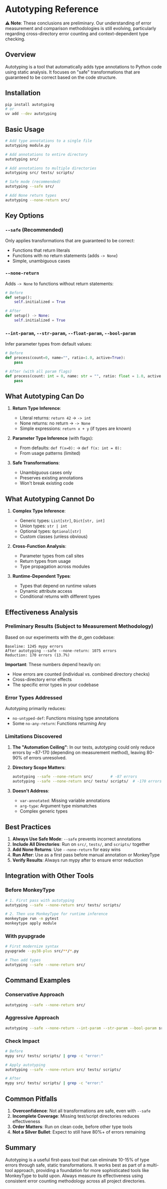 # Autotyping Reference

**⚠️ Note**: These conclusions are preliminary. Our understanding of error measurement and comparison methodologies is still evolving, particularly regarding cross-directory error counting and context-dependent type checking.

## Overview

Autotyping is a tool that automatically adds type annotations to Python code using static analysis. It focuses on "safe" transformations that are guaranteed to be correct based on the code structure.

## Installation

```bash
pip install autotyping
# or
uv add --dev autotyping
```

## Basic Usage

```bash
# Add type annotations to a single file
autotyping module.py

# Add annotations to entire directory
autotyping src/

# Add annotations to multiple directories
autotyping src/ tests/ scripts/

# Safe mode (recommended)
autotyping --safe src/

# Add None return types
autotyping --none-return src/
```

## Key Options

### `--safe` (Recommended)
Only applies transformations that are guaranteed to be correct:
- Functions that return literals
- Functions with no return statements (adds `-> None`)
- Simple, unambiguous cases

### `--none-return`
Adds `-> None` to functions without return statements:
```python
# Before
def setup():
    self.initialized = True

# After  
def setup() -> None:
    self.initialized = True
```

### `--int-param`, `--str-param`, `--float-param`, `--bool-param`
Infer parameter types from default values:
```python
# Before
def process(count=0, name="", ratio=1.0, active=True):
    pass

# After (with all param flags)
def process(count: int = 0, name: str = "", ratio: float = 1.0, active: bool = True) -> None:
    pass
```

## What Autotyping Can Do

1. **Return Type Inference**:
   - Literal returns: `return 42` → `-> int`
   - None returns: no return → `-> None`
   - Simple expressions: `return x + y` (if types are known)

2. **Parameter Type Inference** (with flags):
   - From defaults: `def f(x=0):` → `def f(x: int = 0):`
   - From usage patterns (limited)

3. **Safe Transformations**:
   - Unambiguous cases only
   - Preserves existing annotations
   - Won't break existing code

## What Autotyping Cannot Do

1. **Complex Type Inference**:
   - Generic types: `List[str]`, `Dict[str, int]`
   - Union types: `str | int`
   - Optional types: `Optional[str]`
   - Custom classes (unless obvious)

2. **Cross-Function Analysis**:
   - Parameter types from call sites
   - Return types from usage
   - Type propagation across modules

3. **Runtime-Dependent Types**:
   - Types that depend on runtime values
   - Dynamic attribute access
   - Conditional returns with different types

## Effectiveness Analysis

### Preliminary Results (Subject to Measurement Methodology)

Based on our experiments with the dr_gen codebase:
```
Baseline: 1245 mypy errors
After autotyping --safe --none-return: 1075 errors
Reduction: 170 errors (13.7%)
```

**Important**: These numbers depend heavily on:
- How errors are counted (individual vs. combined directory checks)
- Cross-directory error effects
- The specific error types in your codebase

### Error Types Addressed

Autotyping primarily reduces:
- `no-untyped-def`: Functions missing type annotations
- Some `no-any-return`: Functions returning Any

### Limitations Discovered

1. **The "Automation Ceiling"**: In our tests, autotyping could only reduce errors by ~87-170 (depending on measurement method), leaving 80-90% of errors unresolved.

2. **Directory Scope Matters**: 
   ```bash
   autotyping --safe --none-return src/        # -87 errors
   autotyping --safe --none-return src/ tests/ scripts/  # -170 errors
   ```

3. **Doesn't Address**:
   - `var-annotated`: Missing variable annotations
   - `arg-type`: Argument type mismatches
   - Complex generic types

## Best Practices

1. **Always Use Safe Mode**: `--safe` prevents incorrect annotations
2. **Include All Directories**: Run on `src/`, `tests/`, and `scripts/` together
3. **Add None Returns**: Use `--none-return` for easy wins
4. **Run After**: Use as a first pass before manual annotation or MonkeyType
5. **Verify Results**: Always run mypy after to ensure error reduction

## Integration with Other Tools

### Before MonkeyType
```bash
# 1. First pass with autotyping
autotyping --safe --none-return src/ tests/ scripts/

# 2. Then use MonkeyType for runtime inference
monkeytype run -m pytest
monkeytype apply module
```

### With pyupgrade
```bash
# First modernize syntax
pyupgrade --py38-plus src/**/*.py

# Then add types
autotyping --safe --none-return src/
```

## Command Examples

### Conservative Approach
```bash
autotyping --safe --none-return src/
```

### Aggressive Approach  
```bash
autotyping --safe --none-return --int-param --str-param --bool-param src/ tests/
```

### Check Impact
```bash
# Before
mypy src/ tests/ scripts/ | grep -c "error:"

# Apply autotyping
autotyping --safe --none-return src/ tests/ scripts/

# After
mypy src/ tests/ scripts/ | grep -c "error:"
```

## Common Pitfalls

1. **Overconfidence**: Not all transformations are safe, even with `--safe`
2. **Incomplete Coverage**: Missing test/script directories reduces effectiveness
3. **Order Matters**: Run on clean code, before other type tools
4. **Not a Silver Bullet**: Expect to still have 80%+ of errors remaining

## Summary

Autotyping is a useful first-pass tool that can eliminate 10-15% of type errors through safe, static transformations. It works best as part of a multi-tool approach, providing a foundation for more sophisticated tools like MonkeyType to build upon. Always measure its effectiveness using consistent error counting methodology across all project directories.